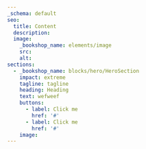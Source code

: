 ```yaml
---
_schema: default
seo:
  title: Content
  description:
  image:
    _bookshop_name: elements/image
    src:
    alt:
sections:
  - _bookshop_name: blocks/hero/HeroSection
    impact: extreme
    tagline: tagline
    heading: Heading
    text: wefweef
    buttons:
      - label: Click me
        href: '#'
      - label: Click me
        href: '#'
    image:
---
```

